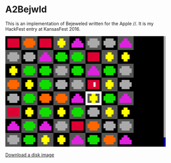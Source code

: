 A2Bejwld
========

This is an implementation of Bejeweled written for the Apple //.  It is my HackFest entry at KansasFest 2016.

![A2Bejwld Screenshot](/a2bejwld.png "A2Bejwld. Screenshot")

[Download a disk image](https://github.com/jeremysrand/a2bejwld/releases/download/1.0/a2bejwld.dsk)